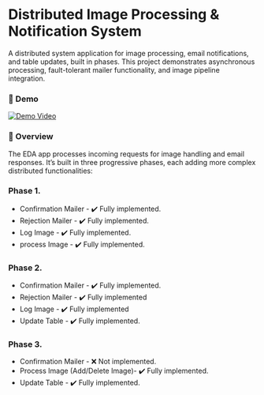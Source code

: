 # Distributed Image Processing & Notification System

A distributed system application for image processing, email notifications, and table updates, built in phases. This project demonstrates asynchronous processing, fault-tolerant mailer functionality, and image pipeline integration.

### 🎥 Demo
[![Demo Video](https://img.youtube.com/vi/AYByBNqksrs/0.jpg)](https://AYByBNqksrs)

### 🔄 Overview
The EDA app processes incoming requests for image handling and email responses. It’s built in three progressive phases, each adding more complex distributed functionalities:

### Phase 1.

+ Confirmation Mailer - ✔️ Fully implemented.
+ Rejection Mailer - ✔️ Fully implemented.
+ Log Image - ✔️ Fully implemented. 
+ process Image - ✔️ Fully implemented.

### Phase 2.

+ Confirmation Mailer - ✔️ Fully implemented.
+ Rejection Mailer - ✔️ Fully implemented 
+ Log Image - ✔️ Fully implemented 
+ Update Table - ✔️ Fully implemented.

### Phase 3.

+ Confirmation Mailer - ❌ Not implemented.
+ Process Image (Add/Delete Image)- ✔️ Fully implemented.
+ Update Table - ✔️ Fully implemented.
